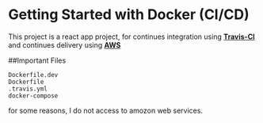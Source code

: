 # Getting Started with Docker (CI/CD)

This project is a react app project, for continues integration using [**Travis-CI**](https://travis-ci.com) and
continues delivery using [**AWS**](https://aws.amazon.com)

##Important Files

`Dockerfile.dev` <br>
`Dockerfile` <br>
`.travis.yml` <br>
`docker-compose`

for some reasons, I do not access to amozon web services.
